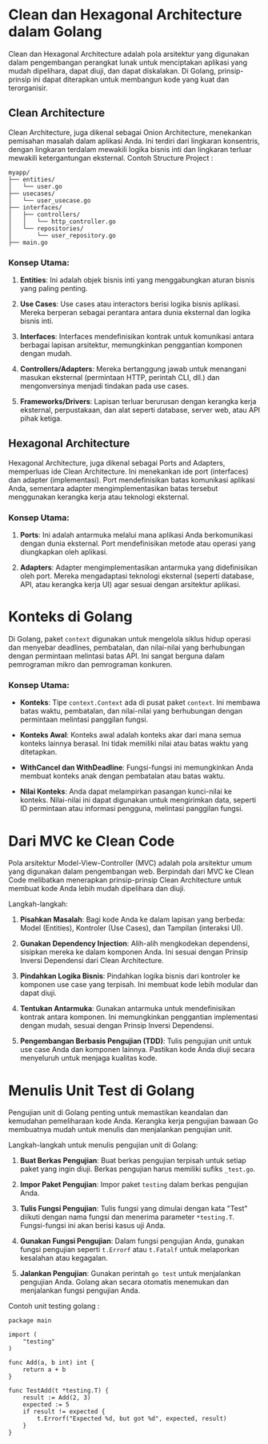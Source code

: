 # Clean dan Hexagonal Architecture dalam Golang

Clean dan Hexagonal Architecture adalah pola arsitektur yang digunakan dalam pengembangan perangkat lunak untuk menciptakan aplikasi yang mudah dipelihara, dapat diuji, dan dapat diskalakan. Di Golang, prinsip-prinsip ini dapat diterapkan untuk membangun kode yang kuat dan terorganisir.

## Clean Architecture

Clean Architecture, juga dikenal sebagai Onion Architecture, menekankan pemisahan masalah dalam aplikasi Anda. Ini terdiri dari lingkaran konsentris, dengan lingkaran terdalam mewakili logika bisnis inti dan lingkaran terluar mewakili ketergantungan eksternal.
Contoh Structure Project :
```
myapp/
├── entities/
│   └── user.go
├── usecases/
│   └── user_usecase.go
├── interfaces/
│   ├── controllers/
│   │   └── http_controller.go
│   └── repositories/
│       └── user_repository.go
├── main.go

```

### Konsep Utama:

1. **Entities**: Ini adalah objek bisnis inti yang menggabungkan aturan bisnis yang paling penting.

2. **Use Cases**: Use cases atau interactors berisi logika bisnis aplikasi. Mereka berperan sebagai perantara antara dunia eksternal dan logika bisnis inti.

3. **Interfaces**: Interfaces mendefinisikan kontrak untuk komunikasi antara berbagai lapisan arsitektur, memungkinkan penggantian komponen dengan mudah.

4. **Controllers/Adapters**: Mereka bertanggung jawab untuk menangani masukan eksternal (permintaan HTTP, perintah CLI, dll.) dan mengonversinya menjadi tindakan pada use cases.

5. **Frameworks/Drivers**: Lapisan terluar berurusan dengan kerangka kerja eksternal, perpustakaan, dan alat seperti database, server web, atau API pihak ketiga.

## Hexagonal Architecture

Hexagonal Architecture, juga dikenal sebagai Ports and Adapters, memperluas ide Clean Architecture. Ini menekankan ide port (interfaces) dan adapter (implementasi). Port mendefinisikan batas komunikasi aplikasi Anda, sementara adapter mengimplementasikan batas tersebut menggunakan kerangka kerja atau teknologi eksternal.

### Konsep Utama:

1. **Ports**: Ini adalah antarmuka melalui mana aplikasi Anda berkomunikasi dengan dunia eksternal. Port mendefinisikan metode atau operasi yang diungkapkan oleh aplikasi.

2. **Adapters**: Adapter mengimplementasikan antarmuka yang didefinisikan oleh port. Mereka mengadaptasi teknologi eksternal (seperti database, API, atau kerangka kerja UI) agar sesuai dengan arsitektur aplikasi.

# Konteks di Golang

Di Golang, paket `context` digunakan untuk mengelola siklus hidup operasi dan menyebar deadlines, pembatalan, dan nilai-nilai yang berhubungan dengan permintaan melintasi batas API. Ini sangat berguna dalam pemrograman mikro dan pemrograman konkuren.

### Konsep Utama:

- **Konteks**: Tipe `context.Context` ada di pusat paket `context`. Ini membawa batas waktu, pembatalan, dan nilai-nilai yang berhubungan dengan permintaan melintasi panggilan fungsi.

- **Konteks Awal**: Konteks awal adalah konteks akar dari mana semua konteks lainnya berasal. Ini tidak memiliki nilai atau batas waktu yang ditetapkan.

- **WithCancel dan WithDeadline**: Fungsi-fungsi ini memungkinkan Anda membuat konteks anak dengan pembatalan atau batas waktu.

- **Nilai Konteks**: Anda dapat melampirkan pasangan kunci-nilai ke konteks. Nilai-nilai ini dapat digunakan untuk mengirimkan data, seperti ID permintaan atau informasi pengguna, melintasi panggilan fungsi.

# Dari MVC ke Clean Code

Pola arsitektur Model-View-Controller (MVC) adalah pola arsitektur umum yang digunakan dalam pengembangan web. Berpindah dari MVC ke Clean Code melibatkan menerapkan prinsip-prinsip Clean Architecture untuk membuat kode Anda lebih mudah dipelihara dan diuji.

Langkah-langkah:

1. **Pisahkan Masalah**: Bagi kode Anda ke dalam lapisan yang berbeda: Model (Entities), Kontroler (Use Cases), dan Tampilan (interaksi UI).

2. **Gunakan Dependency Injection**: Alih-alih mengkodekan dependensi, sisipkan mereka ke dalam komponen Anda. Ini sesuai dengan Prinsip Inversi Dependensi dari Clean Architecture.

3. **Pindahkan Logika Bisnis**: Pindahkan logika bisnis dari kontroler ke komponen use case yang terpisah. Ini membuat kode lebih modular dan dapat diuji.

4. **Tentukan Antarmuka**: Gunakan antarmuka untuk mendefinisikan kontrak antara komponen. Ini memungkinkan penggantian implementasi dengan mudah, sesuai dengan Prinsip Inversi Dependensi.

5. **Pengembangan Berbasis Pengujian (TDD)**: Tulis pengujian unit untuk use case Anda dan komponen lainnya. Pastikan kode Anda diuji secara menyeluruh untuk menjaga kualitas kode.

# Menulis Unit Test di Golang

Pengujian unit di Golang penting untuk memastikan keandalan dan kemudahan pemeliharaan kode Anda. Kerangka kerja pengujian bawaan Go membuatnya mudah untuk menulis dan menjalankan pengujian unit.

Langkah-langkah untuk menulis pengujian unit di Golang:

1. **Buat Berkas Pengujian**: Buat berkas pengujian terpisah untuk setiap paket yang ingin diuji. Berkas pengujian harus memiliki sufiks `_test.go`.

2. **Impor Paket Pengujian**: Impor paket `testing` dalam berkas pengujian Anda.

3. **Tulis Fungsi Pengujian**: Tulis fungsi yang dimulai dengan kata "Test" diikuti dengan nama fungsi dan menerima parameter `*testing.T`. Fungsi-fungsi ini akan berisi kasus uji Anda.

4. **Gunakan Fungsi Pengujian**: Dalam fungsi pengujian Anda, gunakan fungsi pengujian seperti `t.Errorf` atau `t.Fatalf` untuk melaporkan kesalahan atau kegagalan.

5. **Jalankan Pengujian**: Gunakan perintah `go test` untuk menjalankan pengujian Anda. Golang akan secara otomatis menemukan dan menjalankan fungsi pengujian Anda.

Contoh unit testing golang :

```
package main

import (
    "testing"
)

func Add(a, b int) int {
    return a + b
}

func TestAdd(t *testing.T) {
    result := Add(2, 3)
    expected := 5
    if result != expected {
        t.Errorf("Expected %d, but got %d", expected, result)
    }
}

```
